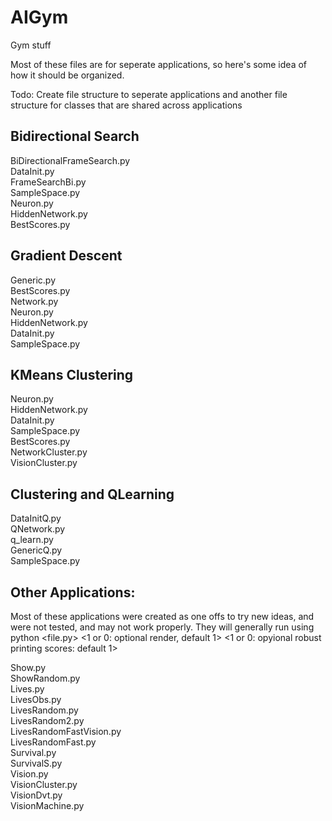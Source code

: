 # AIGym
Gym stuff

Most of these files are for seperate applications, so here's some idea of how it should be organized.

Todo: Create file structure to seperate applications and another file structure for 
classes that are shared across applications


## Bidirectional Search

BiDirectionalFrameSearch.py  
DataInit.py   
FrameSearchBi.py  
SampleSpace.py  
Neuron.py  
HiddenNetwork.py  
BestScores.py  

## Gradient Descent
Generic.py  
BestScores.py  
Network.py  
Neuron.py  
HiddenNetwork.py  
DataInit.py    
SampleSpace.py  

## KMeans Clustering
Neuron.py  
HiddenNetwork.py  
DataInit.py  
SampleSpace.py  
BestScores.py  
NetworkCluster.py  
VisionCluster.py  

## Clustering and QLearning
DataInitQ.py  
QNetwork.py  
q_learn.py  
GenericQ.py  
SampleSpace.py  

## Other Applications:
Most of these applications were created as one offs to try
new ideas, and were not tested, and may not work properly. They will generally
run using python <file.py> <gym exercise> <minutes> <1 or 0: optional render, default 1> <1 or 0: opyional robust printing scores: default 1>

Show.py  
ShowRandom.py  
Lives.py  
LivesObs.py  
LivesRandom.py  
LivesRandom2.py  
LivesRandomFastVision.py  
LivesRandomFast.py  
Survival.py  
SurvivalS.py  
Vision.py  
VisionCluster.py  
VisionDvt.py  
VisionMachine.py  




